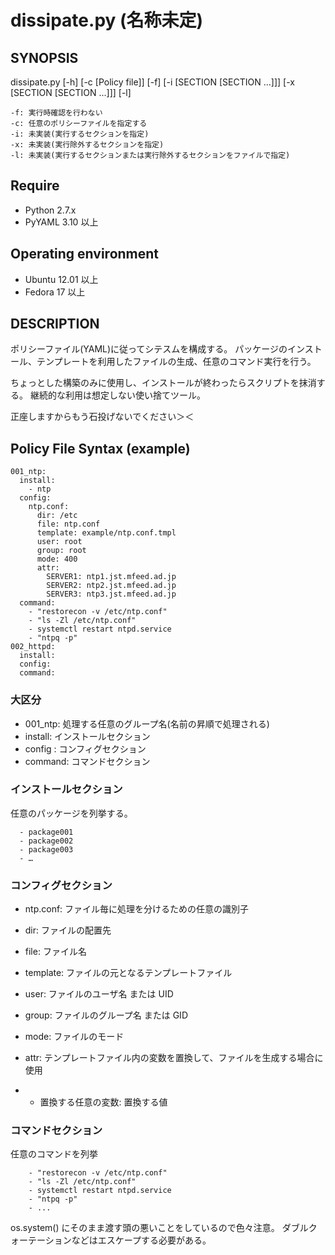 dissipate.py (名称未定)
==========================

SYNOPSIS
------------

dissipate.py [-h] [-c [Policy file]] [-f] [-i [SECTION [SECTION ...]]]
        [-x [SECTION [SECTION ...]]] [-l]

```
-f: 実行時確認を行わない
-c: 任意のポリシーファイルを指定する
-i: 未実装(実行するセクションを指定)
-x: 未実装(実行除外するセクションを指定)
-l: 未実装(実行するセクションまたは実行除外するセクションをファイルで指定)
```

Require
------------

+ Python 2.7.x
+ PyYAML 3.10 以上


Operating environment
-----------------------

+ Ubuntu 12.01 以上
+ Fedora 17 以上


DESCRIPTION
------------

ポリシーファイル(YAML)に従ってシテスムを構成する。
パッケージのインストール、テンプレートを利用したファイルの生成、任意のコマンド実行を行う。

ちょっとした構築のみに使用し、インストールが終わったらスクリプトを抹消する。
継続的な利用は想定しない使い捨てツール。

正座しますからもう石投げないでください＞＜


Policy File Syntax (example)
--------------------------------

```
001_ntp:
  install:
    - ntp
  config:
    ntp.conf:
      dir: /etc
      file: ntp.conf
      template: example/ntp.conf.tmpl
      user: root
      group: root
      mode: 400
      attr:
        SERVER1: ntp1.jst.mfeed.ad.jp
        SERVER2: ntp2.jst.mfeed.ad.jp
        SERVER3: ntp3.jst.mfeed.ad.jp
  command:
    - "restorecon -v /etc/ntp.conf"
    - "ls -Zl /etc/ntp.conf"
    - systemctl restart ntpd.service
    - "ntpq -p"
002_httpd:
  install:
  config:
  command:
```

### 大区分
+ 001_ntp: 処理する任意のグループ名(名前の昇順で処理される)
+ install: インストールセクション
+ config :  コンフィグセクション
+ command: コマンドセクション

### インストールセクション

任意のパッケージを列挙する。
```
  - package001
  - package002
  - package003
  - …
```

### コンフィグセクション

+ ntp.conf: ファイル毎に処理を分けるための任意の識別子

+ dir: ファイルの配置先
+ file: ファイル名
+ template: ファイルの元となるテンプレートファイル
+ user: ファイルのユーザ名 または UID
+ group: ファイルのグループ名 または GID
+ mode: ファイルのモード


+ attr: テンプレートファイル内の変数を置換して、ファイルを生成する場合に使用
+   - 置換する任意の変数: 置換する値


### コマンドセクション

任意のコマンドを列挙

```
    - "restorecon -v /etc/ntp.conf"
    - "ls -Zl /etc/ntp.conf"
    - systemctl restart ntpd.service
    - "ntpq -p"
    - ...
```

os.system() にそのまま渡す頭の悪いことをしているので色々注意。
ダブルクォーテーションなどはエスケープする必要がある。
